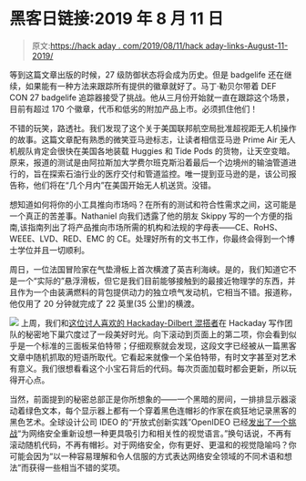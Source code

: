 # 黑客日链接:2019 年 8 月 11 日

> 原文:[https://hack aday . com/2019/08/11/hack aday-links-August-11-2019/](https://hackaday.com/2019/08/11/hackaday-links-august-11-2019/)

等到这篇文章出版的时候，27 级防御状态将会成为历史。但是 badgelife 还在继续，如果能有一种方法来跟踪所有提供的徽章就好了。马丁·勒贝尔带着 DEF CON 27 badgelife 追踪器接受了挑战。他从三月份开始就一直在跟踪这个场景，目前有超过 170 个徽章，代币和低劣的附加产品上市。必须抓住他们！

不错的玩笑，路透社。我们发现了这个关于美国联邦航空局批准超视距无人机操作的故事。这篇文章配有熟悉的微笑亚马逊标志，让读者相信亚马逊 Prime Air 无人机舰队肯定会很快在美国各地装载 Huggies 和 Tide Pods 的货物，让天空变暗。原来，报道的测试是由阿拉斯加大学费尔班克斯沿着最后一个边境州的输油管道进行的，旨在探索石油行业的医疗交付和管道监控。唯一提到亚马逊的是，该公司报告称，他们将在“几个月内”在美国开始无人机送货。没错。

想知道如何将你的小工具推向市场吗？在所有的测试和符合性需求之间，这可能是一个真正的苦差事。Nathaniel 向我们透露了他的朋友 Skippy 写的一个方便的指南,该指南列出了将产品推向市场所需的机构和法规的字母表——CE、RoHS、WEEE、LVD、RED、EMC 的 CE。处理好所有的文书工作，你最终会得到一个博士学位并且一切顺利。

周日，一位法国冒险家在气垫滑板上首次横渡了英吉利海峡。是的，我们知道它不是一个“实际的”悬浮滑板，但它是我们目前能够接触到的最接近物理学的东西，并且作为一个由装满燃料的背包提供动力的独立喷气发动机，它相当不错。报道称，他仅用了 20 分钟就完成了 22 英里(35 公里)的横渡。

[![](../Images/4e2d613bad90cb9988ec871f677da1bc.png)](https://hackaday.com/wp-content/uploads/2019/08/scraping-hackaday.png) 
上周，我们和[这位讨人喜欢的 Hackaday-Dilbert 混搭者](http://dullbits.com/)在 Hackaday 写作团队的秘密地下巢穴度过了一段美好时光。向下滚动到页面上的第二项，你会看到似乎是一个标准的三面板呆伯特带；仔细观察就会发现，这段文字已经被从一篇黑客文章中随机抓取的短语所取代。它看起来就像一个呆伯特带，有时文字甚至对艺术有意义。我们很想看看这个小宝石背后的代码。每次页面加载时都会更新，所以玩得开心点。

当然，前面提到的秘密总部正是你所想象的——一个黑暗的房间，一排排显示器滚动着绿色文本，每个显示器上都有一个穿着黑色连帽衫的作家在疯狂地记录黑客的黑色艺术。全球设计公司 IDEO 的“开放式创新实践”OpenIDEO 已经[发出了一个挑战](https://www.openideo.com/challenge-briefs/cybersecurity-visuals)“为网络安全重新设想一种更具吸引力和相关性的视觉语言。”换句话说，不再有滚动随机代码，不再有帽衫。对于网络安全，你有更好、更温和的视觉隐喻吗？你可能会因为“以一种容易理解和令人信服的方式表达网络安全领域的不同术语和想法”而获得一些相当不错的奖项。